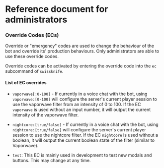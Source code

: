 # Reference document for administrators

### Override Codes (ECs)
Override or "emergency" codes are used to change the behaviour of the bot and override its' production behaviours. Only administrators are able to use these override codes.

Override codes can be activated by entering the override code into the `ec` subcommand of `swissknife`.

#### List of EC overrides

- `vaporwave[:0-100]` - If currently in a voice chat with the bot, using `vaporwave:[0-100]` will configure the server's current player session to use the vaporwave filter from an intensity of 0 to 100. If the EC `vaporwave` is used without an input number, it will output the current intensity of the vaporwave filter.

- `nightcore:[true/false]` - If currently in a voice chat with the bot, using `nightcore:[true/false]` will configure the server's current player session to use the nightcore filter. If the EC `nightcore` is used without a boolean, it will output the current boolean state of the filter (similar to Vaporwave).

- `test`: This EC is mainly used in development to test new modals and buttons. This may change at any time.